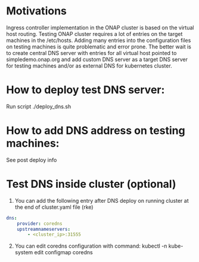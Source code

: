 #  Motivations
Ingress controller implementation in the ONAP cluster is based on the virtual host routing.
Testing ONAP cluster requires a lot of entries on the target machines in the /etc/hosts. 
Adding many entries into the configuration files on testing machines is quite problematic and error prone.
The better wait is to create central DNS server with entries for all virtual host pointed to simpledemo.onap.org and add custom DNS server as a target DNS server for testing machines and/or as external DNS for kubernetes cluster.

# How to deploy test DNS server:
Run script ./deploy\_dns.sh

#  How to add DNS address on testing machines:
See post deploy info

# Test DNS inside cluster (optional)
1. You can add the following entry after DNS deploy on running cluster at the end of cluster.yaml file (rke)
~~~yaml
dns:
	provider: coredns
	upstreamnameservers:
		- <cluster_ip>:31555
~~~
2. You can edit coredns configuration with command:
		kubectl -n kube-system edit configmap coredns

